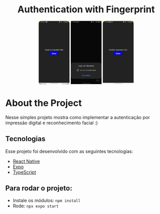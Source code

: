 <h1 align="center">Authentication with Fingerprint</h1>

<p align="center">
  <img alt="Authentication with Fingerprint" src="./.screens/1.jpg" width="19%">
  <img alt="Authentication with Fingerprint" src="./.screens/2.jpg" width="19%">
  <img alt="Authentication with Fingerprint" src="./.screens/3.jpg" width="19%">
</p>

# About the Project

<p>
  Nesse simples projeto mostra como implementar a autenticação por impressão digital e
  reconhecimento facial :)
</p>

## Tecnologias

Esse projeto foi desenvolvido com as seguintes tecnologias:

- [React Native](https://reactnative.dev)
- [Expo](https://expo.io)
- [TypeScript](https://www.typescriptlang.org)


## Para rodar o projeto:

- Instale os módulos: `npm install`
- Rode: `npx expo start`
